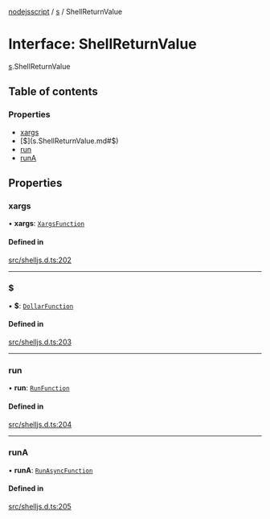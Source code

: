 [nodejsscript](../README.md) / [s](../modules/s.md) / ShellReturnValue

# Interface: ShellReturnValue

[s](../modules/s.md).ShellReturnValue

## Table of contents

### Properties

- [xargs](s.ShellReturnValue.md#xargs)
- [$](s.ShellReturnValue.md#$)
- [run](s.ShellReturnValue.md#run)
- [runA](s.ShellReturnValue.md#runa)

## Properties

### xargs

• **xargs**: [`XargsFunction`](s.XargsFunction.md)

#### Defined in

[src/shelljs.d.ts:202](https://github.com/jaandrle/nodejsscript/blob/8f362e5/src/shelljs.d.ts#L202)

___

### $

• **$**: [`DollarFunction`](s.DollarFunction.md)

#### Defined in

[src/shelljs.d.ts:203](https://github.com/jaandrle/nodejsscript/blob/8f362e5/src/shelljs.d.ts#L203)

___

### run

• **run**: [`RunFunction`](s.RunFunction.md)

#### Defined in

[src/shelljs.d.ts:204](https://github.com/jaandrle/nodejsscript/blob/8f362e5/src/shelljs.d.ts#L204)

___

### runA

• **runA**: [`RunAsyncFunction`](s.RunAsyncFunction.md)

#### Defined in

[src/shelljs.d.ts:205](https://github.com/jaandrle/nodejsscript/blob/8f362e5/src/shelljs.d.ts#L205)
